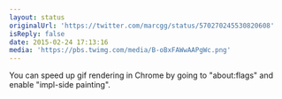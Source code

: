 ```yaml
---
layout: status
originalUrl: 'https://twitter.com/marcgg/status/570270245530820608'
isReply: false
date: 2015-02-24 17:13:16
media: 'https://pbs.twimg.com/media/B-oBxFAWwAAPgWc.png'
---
```


You can speed up gif rendering in Chrome by going to "about:flags" and enable "impl-side painting". 
